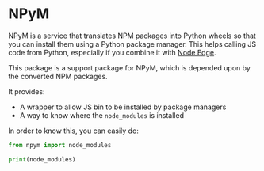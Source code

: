 # NPyM

NPyM is a service that translates NPM packages into Python wheels so that you
can install them using a Python package manager. This helps calling JS code
from Python, especially if you combine it with
[Node Edge](https://node-edge.readthedocs.io/en/latest/).

This package is a support package for NPyM, which is depended upon by the
converted NPM packages.

It provides:

- A wrapper to allow JS bin to be installed by package managers
- A way to know where the `node_modules` is installed

In order to know this, you can easily do:

```python
from npym import node_modules

print(node_modules)
```

